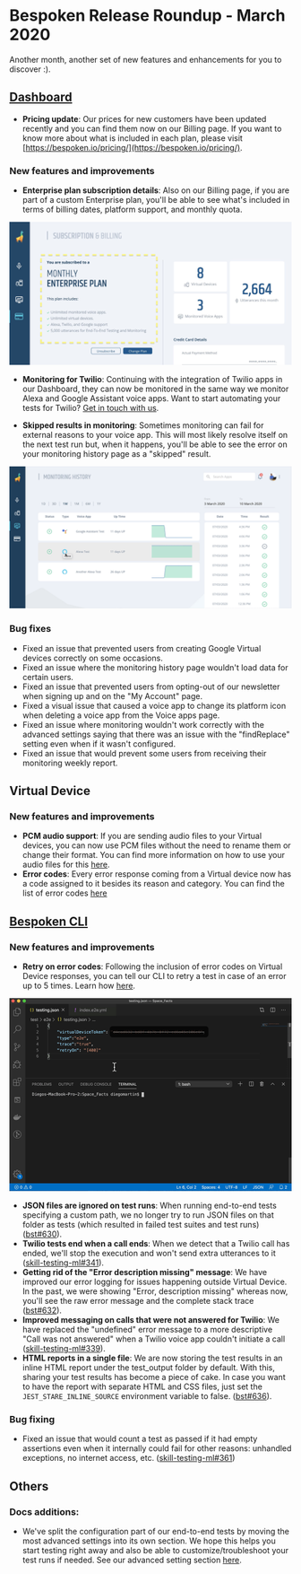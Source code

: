 # Bespoken Release Roundup - March 2020
Another month, another set of new features and enhancements for you to discover :).

## [Dashboard](https://apps.bespoken.io)
- **Pricing update**: Our prices for new customers have been updated recently and you can find them now on our Billing page. If you want to know more about what is included in each plan, please visit [https://bespoken.io/pricing/](https://bespoken.io/pricing/).

### New features and improvements
- **Enterprise plan subscription details**: Also on our Billing page, if you are part of a custom Enterprise plan, you'll be able to see what's included in terms of billing dates, platform support, and monthly quota.

![Enterpise subscription details](./images/202003_01.jpg)

- **Monitoring for Twilio**: Continuing with the integration of Twilio apps in our Dashboard, they can now be monitored in the same way we monitor Alexa and Google Assistant voice apps. Want to start automating your tests for Twilio? [Get in touch with us](mailto:sales@bespoken.io).

- **Skipped results in monitoring**: Sometimes monitoring can fail for external reasons to your voice app. This will most likely resolve itself on the next test run but, when it happens, you'll be able to see the error on your monitoring history page as a "skipped" result. 

![Skipped tests](./images/202003_02.gif)

### Bug fixes
- Fixed an issue that prevented users from creating Google Virtual devices correctly on some occasions.
- Fixed an issue where the monitoring history page wouldn't load data for certain users.
- Fixed an issue that prevented users from opting-out of our newsletter when signing up and on the "My Account" page.
- Fixed a visual issue that caused a voice app to change its platform icon when deleting a voice app from the Voice apps page. 
- Fixed an issue where monitoring wouldn't work correctly with the advanced settings saying that there was an issue with the "findReplace" setting even when if it wasn't configured.
- Fixed an issue that would prevent some users from receiving their monitoring weekly report.

## Virtual Device
### New features and improvements
- **PCM audio support**: If you are sending audio files to your Virtual devices, you can now use PCM files without the need to rename them or change their format. You can find more information on how to use your audio files for this [here](https://read.bespoken.io/end-to-end/api).
- **Error codes**: Every error response coming from a Virtual device now has a code assigned to it besides its reason and category. You can find the list of error codes [here](https://read.bespoken.io/end-to-end/guide/#retrying-tests)

## [Bespoken CLI](https://www.npmjs.com/package/bespoken-tools)
### New features and improvements
- **Retry on error codes**: Following the inclusion of error codes on Virtual Device responses, you can tell our CLI to retry a test in case of an error up to 5 times. Learn how [here](https://read.bespoken.io/end-to-end/guide/#retrying-tests).

![Test retry](./images/202003_03.gif)

- **JSON files are ignored on test runs**: When running end-to-end tests specifying a custom path, we no longer try to run JSON files on that folder as tests (which resulted in failed test suites and test runs) ([bst#630](https://github.com/bespoken/bst/issues/630)).
- **Twilio tests end when a call ends**: When we detect that a Twilio call has ended, we'll stop the execution and won't send extra utterances to it ([skill-testing-ml#341](https://github.com/bespoken/skill-testing-ml/issues/341)).
- **Getting rid of the "Error description missing" message**: We have improved our error logging for issues happening outside Virtual Device. In the past, we were showing "Error, description missing" whereas now, you'll see the raw error message and the complete stack trace ([bst#632](https://github.com/bespoken/bst/issues/632)).
- **Improved messaging on calls that were not answered for Twilio**: We have replaced the "undefined" error message to a more descriptive "Call was not answered" when a Twilio voice app couldn't initiate a call ([skill-testing-ml#339](https://github.com/bespoken/skill-testing-ml/issues/339)).
- **HTML reports in a single file**: We are now storing the test results in an inline HTML report under the test_output folder by default. With this, sharing your test results has become a piece of cake. In case you want to have the report with separate HTML and CSS files, just set the `JEST_STARE_INLINE_SOURCE` environment variable to false. ([bst#636](https://github.com/bespoken/bst/issues/636)).

### Bug fixing
 - Fixed an issue that would count a test as passed if it had empty assertions even when it internally could fail for other reasons: unhandled exceptions, no internet access, etc. ([skill-testing-ml#361](https://github.com/bespoken/skill-testing-ml/issues/361)) 


## Others
### Docs additions:
- We've split the configuration part of our end-to-end tests by moving the most advanced settings into its own section. We hope this helps you start testing right away and also be able to customize/troubleshoot your test runs if needed. See our advanced setting section [here](https://read.bespoken.io/end-to-end/guide/#special-advanced-configurations).

